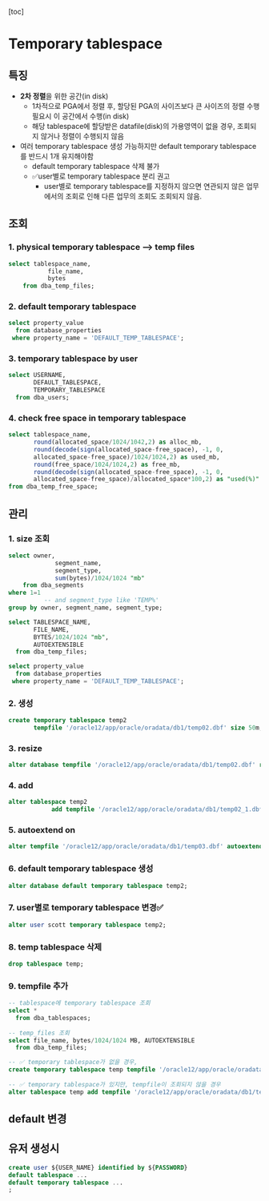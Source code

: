 [toc]

# Temporary tablespace

## 특징

- **2차 정렬**을 위한 공간(in disk)
  - 1차적으로 PGA에서 정렬 후, 할당된 PGA의 사이즈보다 큰 사이즈의 정렬 수행 필요시 이 공간에서 수행(in disk)
  - 해당 tablespace에 할당받은 datafile(disk)의 가용영역이 없을 경우, 조회되지 않거나 정렬이 수행되지 않음
- 여러 temporary tablespace 생성 가능하지만 default temporary tablespace를 반드시 1개 유지해야함
  - default temporary tablespace 삭제 불가
  - ✅user별로 temporary tablespace 분리 권고
    - user별로 temporary tablespace를 지정하지 않으면 연관되지 않은 업무에서의 조회로 인해 다른 업무의 조회도 조회되지 않음.



## 조회

### 1. physical temporary tablespace --> temp files

```sql
select tablespace_name,
		   file_name,
		   bytes
	from dba_temp_files;
```

### 2. default temporary tablespace

```sql
select property_value
  from database_properties
 where property_name = 'DEFAULT_TEMP_TABLESPACE';
```

### 3. temporary tablespace by user

```sql
select USERNAME,
       DEFAULT_TABLESPACE, 
       TEMPORARY_TABLESPACE
  from dba_users;
```

### 4. check free space in temporary tablespace

```sql
select tablespace_name,
       round(allocated_space/1024/1042,2) as alloc_mb,
       round(decode(sign(allocated_space-free_space), -1, 0, 
       allocated_space-free_space)/1024/1024,2) as used_mb,
       round(free_space/1024/1024,2) as free_mb,
       round(decode(sign(allocated_space-free_space), -1, 0, 
       allocated_space-free_space)/allocated_space*100,2) as "used(%)" 
from dba_temp_free_space;
```

## 관리

### 1. size 조회

```sql
select owner,
			 segment_name,
			 segment_type,
			 sum(bytes)/1024/1024 "mb"
	from dba_segments
where 1=1
		  -- and segment_type like 'TEMP%'
group by owner, segment_name, segment_type;
```

```sql
select TABLESPACE_NAME,
       FILE_NAME, 
       BYTES/1024/1024 "mb",
       AUTOEXTENSIBLE
  from dba_temp_files;
```

```sql
select property_value
  from database_properties
 where property_name = 'DEFAULT_TEMP_TABLESPACE';
```

### 2. 생성

```sql
create temporary tablespace temp2
       tempfile '/oracle12/app/oracle/oradata/db1/temp02.dbf' size 50m;
```

### 3. resize

```sql
alter database tempfile '/oracle12/app/oracle/oradata/db1/temp02.dbf' resize 60m;
```

### 4. add

```sql
alter tablespace temp2
			add tempfile '/oracle12/app/oracle/oradata/db1/temp02_1.dbf' size 10m;
```

### 5. autoextend on

```sql
alter tempfile '/oracle12/app/oracle/oradata/db1/temp03.dbf' autoextend on;
```

### 6. default temporary tablespace 생성

```sql
alter database default temporary tablespace temp2;
```

### 7. user별로 temporary tablespace 변경✅

```sql
alter user scott temporary tablespace temp2;
```

### 8. temp tablespace 삭제

```sql
drop tablespace temp;
```

### 9. tempfile 추가

```sql
-- tablespace에 temporary tablespace 조회
select *
  from dba_tablespaces;
  
-- temp_files 조회
select file_name, bytes/1024/1024 MB, AUTOEXTENSIBLE
  from dba_temp_files;

-- ✅ temporary tablespace가 없을 경우,
create temporary tablespace temp tempfile '/oracle12/app/oracle/oradata/db1/temp01.dbf' size 200M;
  
-- ✅ temporary tablespace가 있지만, tempfile이 조회되지 않을 경우
alter tablespace temp add tempfile '/oracle12/app/oracle/oradata/db1/temp02.dbf' size 200M;
```

## default 변경



## 유저 생성시

```sql
create user ${USER_NAME} identified by ${PASSWORD}
default tablespace ...
default temporary tablespace ...
;
```

